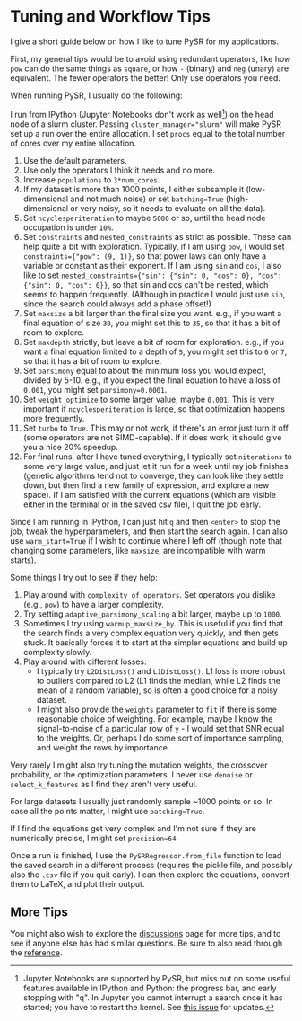 # Tuning and Workflow Tips

I give a short guide below on how I like to tune PySR for my applications.

First, my general tips would be to avoid using redundant operators, like how `pow` can do the same things as `square`, or how `-` (binary) and `neg` (unary) are equivalent. The fewer operators the better! Only use operators you need.

When running PySR, I usually do the following:

I run from IPython (Jupyter Notebooks don't work as well[^1]) on the head node of a slurm cluster. Passing `cluster_manager="slurm"` will make PySR set up a run over the entire allocation. I set `procs` equal to the total number of cores over my entire allocation.

[^1]: Jupyter Notebooks are supported by PySR, but miss out on some useful features available in IPython and Python: the progress bar, and early stopping with "q". In Jupyter you cannot interrupt a search once it has started; you have to restart the kernel. See [this issue](https://github.com/MilesCranmer/PySR/issues/260) for updates.

1. Use the default parameters.
2. Use only the operators I think it needs and no more.
3. Increase `populations` to `3*num_cores`.
4. If my dataset is more than 1000 points, I either subsample it (low-dimensional and not much noise) or set `batching=True` (high-dimensional or very noisy, so it needs to evaluate on all the data).
5. Set `ncyclesperiteration` to maybe `5000` or so, until the head node occupation is under `10%`.
6. Set `constraints` and `nested_constraints` as strict as possible. These can help quite a bit with exploration. Typically, if I am using `pow`, I would set `constraints={"pow": (9, 1)}`, so that power laws can only have a variable or constant as their exponent. If I am using `sin` and `cos`, I also like to set `nested_constraints={"sin": {"sin": 0, "cos": 0}, "cos": {"sin": 0, "cos": 0}}`, so that sin and cos can't be nested, which seems to happen frequently. (Although in practice I would just use `sin`, since the search could always add a phase offset!)
7. Set `maxsize` a bit larger than the final size you want. e.g., if you want a final equation of size `30`, you might set this to `35`, so that it has a bit of room to explore.
8. Set `maxdepth` strictly, but leave a bit of room for exploration. e.g., if you want a final equation limited to a depth of `5`, you might set this to `6` or `7`, so that it has a bit of room to explore.
9.  Set `parsimony` equal to about the minimum loss you would expect, divided by 5-10. e.g., if you expect the final equation to have a loss of `0.001`, you might set `parsimony=0.0001`.
10. Set `weight_optimize` to some larger value, maybe `0.001`. This is very important if `ncyclesperiteration` is large, so that optimization happens more frequently.
11. Set `turbo` to `True`. This may or not work, if there's an error just turn it off (some operators are not SIMD-capable). If it does work, it should give you a nice 20% speedup.
12. For final runs, after I have tuned everything, I typically set `niterations` to some very large value, and just let it run for a week until my job finishes (genetic algorithms tend not to converge, they can look like they settle down, but then find a new family of expression, and explore a new space). If I am satisfied with the current equations (which are visible either in the terminal or in the saved csv file), I quit the job early.

Since I am running in IPython, I can just hit `q` and then `<enter>` to stop the job, tweak the hyperparameters, and then start the search again.
I can also use `warm_start=True` if I wish to continue where I left off (though note that changing some parameters, like `maxsize`, are incompatible with warm starts).

Some things I try out to see if they help:

1. Play around with `complexity_of_operators`. Set operators you dislike (e.g., `pow`) to have a larger complexity.
2. Try setting `adaptive_parsimony_scaling` a bit larger, maybe up to `1000`.
3. Sometimes I try using `warmup_maxsize_by`. This is useful if you find that the search finds a very complex equation very quickly, and then gets stuck. It basically forces it to start at the simpler equations and build up complexity slowly.
4. Play around with different losses:
    - I typically try `L2DistLoss()` and `L1DistLoss()`. L1 loss is more robust to outliers compared to L2 (L1 finds the median, while L2 finds the mean of a random variable), so is often a good choice for a noisy dataset.
    - I might also provide the `weights` parameter to `fit` if there is some reasonable choice of weighting. For example, maybe I know the signal-to-noise of a particular row of `y` - I would set that SNR equal to the weights. Or, perhaps I do some sort of importance sampling, and weight the rows by importance.

Very rarely I might also try tuning the mutation weights, the crossover probability, or the optimization parameters. I never use `denoise` or `select_k_features` as I find they aren't very useful.

For large datasets I usually just randomly sample ~1000 points or so. In case all the points matter, I might use `batching=True`.

If I find the equations get very complex and I'm not sure if they are numerically precise, I might set `precision=64`.

Once a run is finished, I use the `PySRRegressor.from_file` function to load the saved search in a different process (requires the pickle file, and possibly also the `.csv` file if you quit early). I can then explore the equations, convert them to LaTeX, and plot their output.

## More Tips

You might also wish to explore the [discussions](https://github.com/MilesCranmer/PySR/discussions/) page for more tips, and to see if anyone else has had similar questions.
Be sure to also read through the [reference](api.md).
